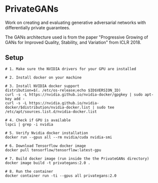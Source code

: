 # PrivateGANs
Work on creating and evaluating generative adversarial networks with differentially private guarantees.

The GANs architecture used is from the paper "Progressive Growing of GANs for Improved Quality, Stability, and Variation"
from ICLR 2018.

## Setup

```
# 1. Make sure the NVIDIA drivers for your GPU are installed

# 2. Install docker on your machine

# 3. Install NVIDIA docker support
distribution=$(. /etc/os-release;echo $ID$VERSION_ID)
curl -s -L https://nvidia.github.io/nvidia-docker/gpgkey | sudo apt-key add -
curl -s -L https://nvidia.github.io/nvidia-docker/$distribution/nvidia-docker.list | sudo tee /etc/apt/sources.list.d/nvidia-docker.list

# 4. Check if GPU is available
lspci | grep -i nvidia

# 5. Verify Nvidia docker installation
docker run --gpus all --rm nvidia/cuda nvidia-smi

# 6. Download Tensorflow docker image
docker pull tensorflow/tensorflow:latest-gpu 

# 7. Build docker image (run inside the the PrivateGANs directory)
docker image build -t privategans:2.0 .

# 8. Run the container
docker container run -ti --gpus all privategans:2.0
